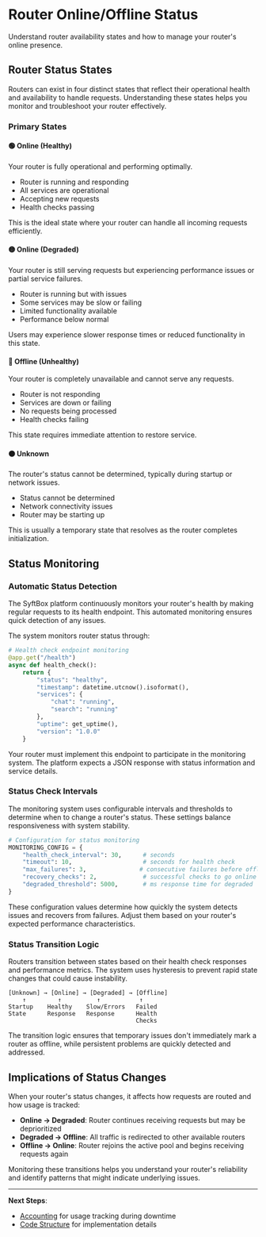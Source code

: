 # Router Online/Offline Status

Understand router availability states and how to manage your router's online presence.

## Router Status States

Routers can exist in four distinct states that reflect their operational health and availability to handle requests. Understanding these states helps you monitor and troubleshoot your router effectively.

### Primary States

#### 🟢 Online (Healthy)
Your router is fully operational and performing optimally.
- Router is running and responding
- All services are operational
- Accepting new requests
- Health checks passing

This is the ideal state where your router can handle all incoming requests efficiently.

#### 🟡 Online (Degraded)
Your router is still serving requests but experiencing performance issues or partial service failures.
- Router is running but with issues
- Some services may be slow or failing
- Limited functionality available
- Performance below normal

Users may experience slower response times or reduced functionality in this state.

#### 🔴 Offline (Unhealthy)
Your router is completely unavailable and cannot serve any requests.
- Router is not responding
- Services are down or failing
- No requests being processed
- Health checks failing

This state requires immediate attention to restore service.

#### ⚫ Unknown
The router's status cannot be determined, typically during startup or network issues.
- Status cannot be determined
- Network connectivity issues
- Router may be starting up

This is usually a temporary state that resolves as the router completes initialization.

## Status Monitoring

### Automatic Status Detection

The SyftBox platform continuously monitors your router's health by making regular requests to its health endpoint. This automated monitoring ensures quick detection of any issues.

The system monitors router status through:

```python
# Health check endpoint monitoring
@app.get("/health")
async def health_check():
    return {
        "status": "healthy",
        "timestamp": datetime.utcnow().isoformat(),
        "services": {
            "chat": "running",
            "search": "running"
        },
        "uptime": get_uptime(),
        "version": "1.0.0"
    }
```

Your router must implement this endpoint to participate in the monitoring system. The platform expects a JSON response with status information and service details.

### Status Check Intervals

The monitoring system uses configurable intervals and thresholds to determine when to change a router's status. These settings balance responsiveness with system stability.

```python
# Configuration for status monitoring
MONITORING_CONFIG = {
    "health_check_interval": 30,      # seconds
    "timeout": 10,                    # seconds for health check
    "max_failures": 3,               # consecutive failures before offline
    "recovery_checks": 2,             # successful checks to go online
    "degraded_threshold": 5000,       # ms response time for degraded
}
```

These configuration values determine how quickly the system detects issues and recovers from failures. Adjust them based on your router's expected performance characteristics.

### Status Transition Logic

Routers transition between states based on their health check responses and performance metrics. The system uses hysteresis to prevent rapid state changes that could cause instability.

```
[Unknown] → [Online] → [Degraded] → [Offline]
    ↑         ↑          ↑           ↑
Startup    Healthy    Slow/Errors   Failed
State      Response   Response      Health
                                    Checks
```

The transition logic ensures that temporary issues don't immediately mark a router as offline, while persistent problems are quickly detected and addressed.

## Implications of Status Changes

When your router's status changes, it affects how requests are routed and how usage is tracked:

- **Online → Degraded**: Router continues receiving requests but may be deprioritized
- **Degraded → Offline**: All traffic is redirected to other available routers
- **Offline → Online**: Router rejoins the active pool and begins receiving requests again

Monitoring these transitions helps you understand your router's reliability and identify patterns that might indicate underlying issues.

---

**Next Steps**:
- [Accounting](accounting.md) for usage tracking during downtime
- [Code Structure](code-structure.md) for implementation details